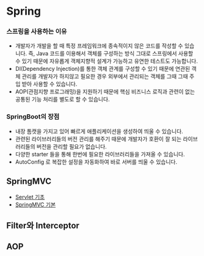 # Spring
### 스프링을 사용하는 이유
- 개발자가 개발을 할 때 특정 프레임워크에 종속적이지 않은 코드를 작성할 수 있습니다. 즉, Java 코드를 이용해서 객체를 구성하는 방식 그대로 스프링에서 사용할 수 있기 때문에 자유롭게 객체지향적 설계가 가능하고 유연한 테스트도 가능합니다.
- DI(Dependency Injection)를 통한 객체 관계를 구성할 수 있기 때문에 연관된 객체 관리를 개발자가 하지않고 필요한 경우 외부에서 관리되는 객체를 그때 그때 주입 받아 사용할 수 있습니다.
- AOP(관점지향 프로그래밍)을 지원하기 때문에 핵심 비즈니스 로직과 관련이 없는 공통된 기능 처리를 별도로 할 수 있습니다.

### SpringBoot의 장점
- 내장 톰캣을 가지고 있어 빠르게 애플리케이션을 생성하여 띄울 수 있습니다.
- 관련된 라이브러리들의 버전 관리를 해주기 때문에 개발자가 호환이 잘 되는 라이브러리들의 버전을 관리할 필요가 없습니다.
- 다양한 starter 들을 통해 한번에 필요한 라이브러리들을 가져올 수 있습니다.
- AutoConfig 로 복잡한 설정을 자동화하여 바로 서버를 띄울 수 있습니다.

## SpringMVC
- [Servlet 기초](./SpringMVC/servlet.md)
- [SpringMVC 기본](./SpringMVC/springmvc.md)

## Filter와 Interceptor

## AOP
